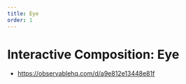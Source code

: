 ```yaml
---
title: Eye
order: 1
---
```


# Interactive Composition: Eye

- https://observablehq.com/d/a9e812e13448e81f
